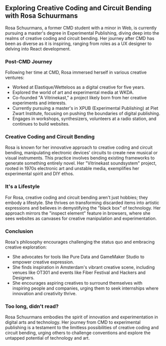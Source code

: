 ## Exploring Creative Coding and Circuit Bending with Rosa Schuurmans

Rosa Schuurmans, a former CMD student with a minor in Web, is currently pursuing a master's degree in Experimental Publishing, diving deep into the realms of creative coding and circuit bending. Her journey after CMD has been as diverse as it is inspiring, ranging from roles as a UX designer to delving into React development.

### Post-CMD Journey

Following her time at CMD, Rosa immersed herself in various creative ventures:

- Worked at Elastique/Wetteloos as a digital creative for five years.
- Explored the world of art and experimental media at WKDA.
- Co-founded "A Vitrinekast," a project likely born from her creative experiments and interests.
- Currently pursuing a master's in XPUB (Experimental Publishing) at Piet Zwart Institute, focusing on pushing the boundaries of digital publishing.
- Engages in workshops, synthesizers, volunteers at a radio station, and continues to build websites.

### Creative Coding and Circuit Bending
Rosa is known for her innovative approach to creative coding and circuit bending, manipulating electronic devices' circuits to create new musical or visual instruments. This practice involves bending existing frameworks to generate something entirely novel. Her "Vitrinekast soundsystem" project, rooted in 1970s electronic art and unstable media, exemplifies her experimental spirit and DIY ethos.

### It's a Lifestyle

For Rosa, creative coding and circuit bending aren't just hobbies; they embody a lifestyle. She thrives on transforming discarded items into artistic expressions and believes in demystifying the "black box" of technology. Her approach mirrors the "inspect element" feature in browsers, where she sees websites as canvases for creative manipulation and experimentation.

### Conclusion

Rosa's philosophy encourages challenging the status quo and embracing creative exploration:

- She advocates for tools like Pure Data and GameMaker Studio to empower creative expression.
- She finds inspiration in Amsterdam's vibrant creative scene, including venues like OT301 and events like Fiber Festival and Hackers and Designers.
- She encourages aspiring creatives to surround themselves with inspiring people and companies, urging them to seek internships where innovation and creativity thrive.

### Too long, didn't read?
Rosa Schuurmans embodies the spirit of innovation and experimentation in digital arts and technology. Her journey from CMD to experimental publishing is a testament to the limitless possibilities of creative coding and circuit bending, urging others to challenge conventions and explore the untapped potential of technology and art.